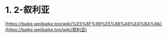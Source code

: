 # 1. 2-叙利亚

[https://baike.wejibaike.top/wiki/%E5%8F%99%E5%88%A9%E4%BA%9A](https://baike.wejibaike.top/wiki/叙利亚)
